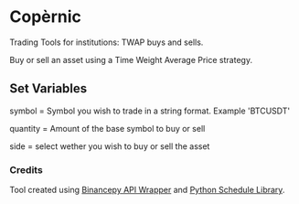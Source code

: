 # Copèrnic
Trading Tools for institutions: TWAP buys and sells.

Buy or sell an asset using a Time Weight Average Price strategy.

## Set Variables

symbol = Symbol you wish to trade in a string format. Example 'BTCUSDT'

quantity = Amount of the base symbol to buy or sell

side = select wether you wish to buy or sell the asset

### Credits

Tool created using [Binancepy API Wrapper](https://github.com/vinitjames/binancepy) and [Python Schedule Library](https://schedule.readthedocs.io/en/stable/).
